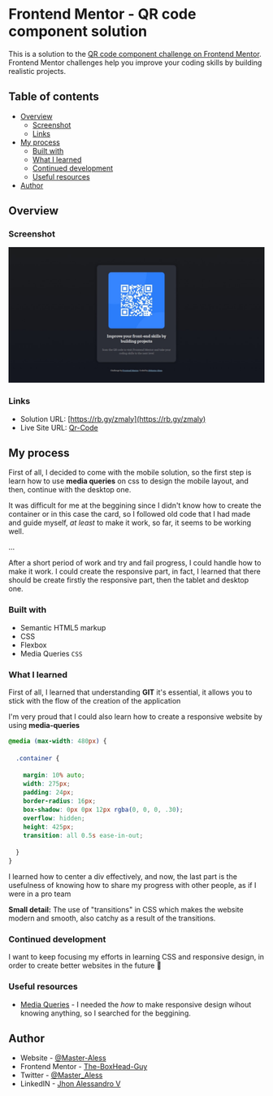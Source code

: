 # Frontend Mentor - QR code component solution

This is a solution to the [QR code component challenge on Frontend Mentor](https://www.frontendmentor.io/challenges/qr-code-component-iux_sIO_H). Frontend Mentor challenges help you improve your coding skills by building realistic projects.

## Table of contents

- [Overview](#overview)
  - [Screenshot](#screenshot)
  - [Links](#links)
- [My process](#my-process)
  - [Built with](#built-with)
  - [What I learned](#what-i-learned)
  - [Continued development](#continued-development)
  - [Useful resources](#useful-resources)
- [Author](#author)

## Overview

### Screenshot

![Screenshot of the solution](./solution-cap.jpeg)

### Links

- Solution URL: [https://rb.gy/zmaly](https://rb.gy/zmaly)
- Live Site URL: [Qr-Code](https://css-practices-vert.vercel.app/)

## My process

First of all, I decided to come with the mobile solution, so the first step is learn how to use **media queries** on css to design the mobile layout, and then, continue with the desktop one.

It was difficult for me at the beggining since I didn't know how to create the container or in this case the card, so I followed old code that I had made and guide myself, *at least* to make it work, so far, it seems to be working well.

...

After a short period of work and try and fail progress, I could handle how to make it work. I could create the responsive part, in fact, I learned that there should be create firstly the responsive part, then the tablet and desktop one.

### Built with

- Semantic HTML5 markup
- CSS
- Flexbox
- Media Queries ```CSS```

### What I learned

First of all, I learned that understanding **GIT** it's essential, it allows you to stick with the flow of the creation of the application

I'm very proud that I could also learn how to create a responsive website by using **media-queries**

```CSS
@media (max-width: 480px) {

  .container {
    
    margin: 10% auto;
    width: 275px;
    padding: 24px;
    border-radius: 16px;
    box-shadow: 0px 0px 12px rgba(0, 0, 0, .30);
    overflow: hidden;
    height: 425px;
    transition: all 0.5s ease-in-out;

  }
}

```

I learned how to center a div effectively, and now, the last part is the usefulness of knowing how to share my progress with other people, as if I were in a pro team

**Small detail:** The use of "transitions" in CSS which makes the website modern and smooth, also catchy as a result of the transitions.

### Continued development

I want to keep focusing my efforts in learning CSS and responsive design, in order to create better websites in the future 🔮

### Useful resources

- [Media Queries](https://www.w3schools.com/css/css3_mediaqueries.asp) - I needed the *how* to make responsive design wihout knowing anything, so I searched for the beggining.

## Author

- Website - [@Master-Aless](https://the-boxhead-guy.github.io/index.html)
- Frontend Mentor - [The-BoxHead-Guy](https://www.frontendmentor.io/profile/The-BoxHead-Guy)
- Twitter - [@Master_Aless](https://twitter.com/Master_Aless)
- LinkedIN - [Jhon Alessandro V](www.linkedin.com/in/jhon-alessandro-v-110895255)

